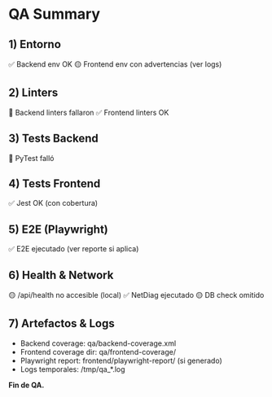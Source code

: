 # QA Summary

## 1) Entorno
✅ Backend env OK
🟡 Frontend env con advertencias (ver logs)

## 2) Linters
🔴 Backend linters fallaron
✅ Frontend linters OK

## 3) Tests Backend
🔴 PyTest falló

## 4) Tests Frontend
✅ Jest OK (con cobertura)

## 5) E2E (Playwright)
✅ E2E ejecutado (ver reporte si aplica)

## 6) Health & Network
🟡 /api/health no accesible (local)
✅ NetDiag ejecutado
🟡 DB check omitido

## 7) Artefactos & Logs
- Backend coverage: qa/backend-coverage.xml
- Frontend coverage dir: qa/frontend-coverage/
- Playwright report: frontend/playwright-report/ (si generado)
- Logs temporales: /tmp/qa_*.log

**Fin de QA.**
